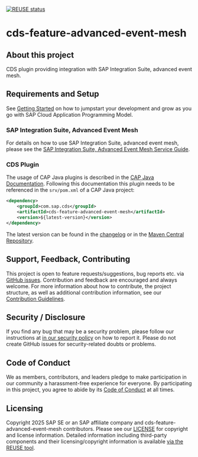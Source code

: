 [![REUSE status](https://api.reuse.software/badge/github.com/cap-java/cds-feature-advanced-event-mesh)](https://api.reuse.software/info/github.com/cap-java/cds-feature-advanced-event-mesh)

# cds-feature-advanced-event-mesh

## About this project

CDS plugin providing integration with SAP Integration Suite, advanced event mesh.

## Requirements and Setup

See [Getting Started](https://cap.cloud.sap/docs/get-started/in-a-nutshell?impl-variant=java) on how to jumpstart your development and grow as you go with SAP Cloud Application Programming Model.

### SAP Integration Suite, Advanced Event Mesh

For details on how to use SAP Integration Suite, advanced event mesh, please see the [SAP Integration Suite, Advanced Event Mesh Service Guide](https://help.sap.com/docs/sap-integration-suite/advanced-event-mesh/cap-plugin-for-sap-integration-suite-advanced-event-mesh).

### CDS Plugin

The usage of CAP Java plugins is described in the [CAP Java Documentation](https://cap.cloud.sap/docs/java/building-plugins#reference-the-new-cds-model-in-an-existing-cap-java-project). Following this documentation this plugin needs to be referenced in the `srv/pom.xml` of a CAP Java project:

```xml
<dependency>
    <groupId>com.sap.cds</groupId>
    <artifactId>cds-feature-advanced-event-mesh</artifactId>
    <version>${latest-version}</version>
</dependency>
```

The latest version can be found in the [changelog](./CHANGELOG.md) or in the [Maven Central Repository](https://central.sonatype.com/artifact/com.sap.cds/cds-feature-advanced-event-mesh/versions).

## Support, Feedback, Contributing

This project is open to feature requests/suggestions, bug reports etc. via [GitHub issues](https://github.com/cap-java/cds-feature-advanced-event-mesh/issues). Contribution and feedback are encouraged and always welcome. For more information about how to contribute, the project structure, as well as additional contribution information, see our [Contribution Guidelines](CONTRIBUTING.md).

## Security / Disclosure

If you find any bug that may be a security problem, please follow our instructions at [in our security policy](https://github.com/cap-java/cds-feature-advanced-event-mesh/security/policy) on how to report it. Please do not create GitHub issues for security-related doubts or problems.

## Code of Conduct

We as members, contributors, and leaders pledge to make participation in our community a harassment-free experience for everyone. By participating in this project, you agree to abide by its [Code of Conduct](https://github.com/cap-java/.github/blob/main/CODE_OF_CONDUCT.md) at all times.

## Licensing

Copyright 2025 SAP SE or an SAP affiliate company and cds-feature-advanced-event-mesh contributors. Please see our [LICENSE](LICENSE) for copyright and license information. Detailed information including third-party components and their licensing/copyright information is available [via the REUSE tool](https://api.reuse.software/info/github.com/cap-java/cds-feature-advanced-event-mesh).
